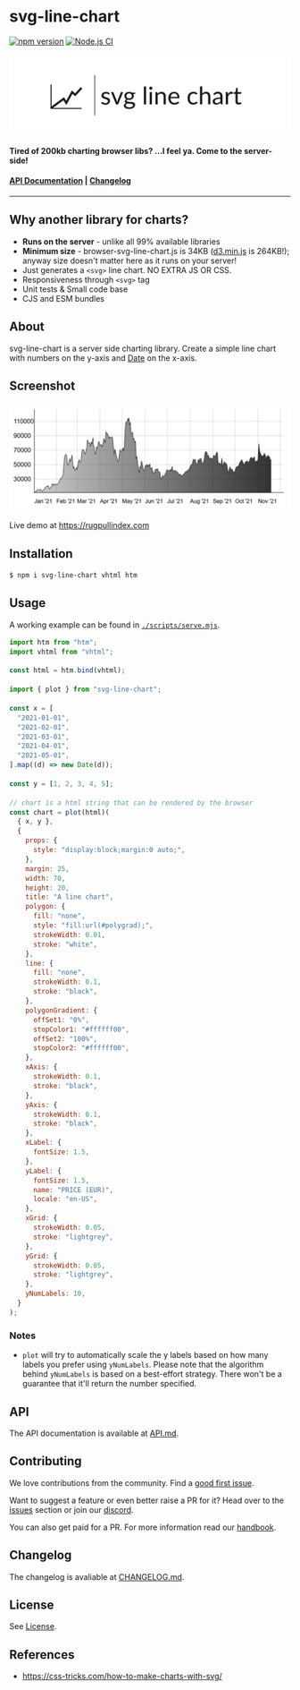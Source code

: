 # svg-line-chart

[![npm version](https://badge.fury.io/js/svg-line-chart.svg)](https://badge.fury.io/js/svg-line-chart) [![Node.js CI](https://github.com/TimDaub/svg-line-chart/actions/workflows/node.js.yml/badge.svg)](https://github.com/TimDaub/svg-line-chart/actions/workflows/node.js.yml)

![logo](./assets/logo.png)

#### Tired of 200kb charting browser libs? ...I feel ya. Come to the server-side!

#### [API Documentation](./API.md) | [Changelog](./CHANGELOG.md)

___

## Why another library for charts?

- **Runs on the server** - unlike all 99% available libraries
- **Minimum size** - browser-svg-line-chart.js is 34KB
  ([d3.min.js](https://cdnjs.cloudflare.com/ajax/libs/d3/6.6.2/d3.min.js) is
  264KB!); anyway size doesn't matter here as it runs on your server!
- Just generates a `<svg>` line chart. NO EXTRA JS OR CSS.
- Responsiveness through `<svg>` tag
- Unit tests & Small code base
- CJS and ESM bundles

## About

svg-line-chart is a server side charting library. Create a simple line chart with numbers on the y-axis and [Date](https://developer.mozilla.org/en-US/docs/Web/JavaScript/Reference/Global_Objects/Date) on the x-axis.

## Screenshot

![](./assets/screenshot.png)

Live demo at https://rugpullindex.com

## Installation

```bash
$ npm i svg-line-chart vhtml htm
```

## Usage

A working example can be found in
[`./scripts/serve.mjs`](./scripts/serve.mjs).

```js                                                        
import htm from "htm";
import vhtml from "vhtml";

const html = htm.bind(vhtml);

import { plot } from "svg-line-chart";

const x = [
  "2021-01-01",
  "2021-02-01",
  "2021-03-01",
  "2021-04-01",
  "2021-05-01",
].map((d) => new Date(d));

const y = [1, 2, 3, 4, 5];

// chart is a html string that can be rendered by the browser
const chart = plot(html)(
  { x, y },
  {
    props: {
      style: "display:block;margin:0 auto;",
    },
    margin: 25,
    width: 70,
    height: 20,
    title: "A line chart",
    polygon: {
      fill: "none",
      style: "fill:url(#polygrad);",
      strokeWidth: 0.01,
      stroke: "white",
    },
    line: {
      fill: "none",
      strokeWidth: 0.1,
      stroke: "black",
    },
    polygonGradient: {
      offSet1: "0%",
      stopColor1: "#ffffff00",
      offSet2: "100%",
      stopColor2: "#ffffff00",
    },
    xAxis: {
      strokeWidth: 0.1,
      stroke: "black",
    },
    yAxis: {
      strokeWidth: 0.1,
      stroke: "black",
    },
    xLabel: {
      fontSize: 1.5,
    },
    yLabel: {
      fontSize: 1.5,
      name: "PRICE (EUR)",
      locale: "en-US",
    },
    xGrid: {
      strokeWidth: 0.05,
      stroke: "lightgrey",
    },
    yGrid: {
      strokeWidth: 0.05,
      stroke: "lightgrey",
    },
    yNumLabels: 10,
  }
);
```

### Notes

- `plot` will try to automatically scale the y labels based on how many labels
  you prefer using `yNumLabels`. Please note that the algorithm behind
  `yNumLabels` is based on a best-effort strategy. There won't be a guarantee
  that it'll return the number specified.
  
## API
The API documentation is available at [API.md](./API.md).

## Contributing
We love contributions from the community. Find a [good first issue](https://github.com/rugpullindex/svg-line-chart/issues?q=is%3Aissue+is%3Aopen+label%3A%22good+first+issue%22).

Want to suggest a feature or even better raise a PR for it? Head over to the [issues](https://github.com/rugpullindex/svg-line-chart/issues) section or join our [discord](https://discord.gg/zhawZxgKQz).

You can also get paid for a PR. For more information read our [handbook](https://github.com/rugpullindex/documents/blob/master/handbook.md).

## Changelog
The changelog is avaliable at [CHANGELOG.md](./CHANGELOG.md).

## License

See [License](./LICENSE).

## References

- https://css-tricks.com/how-to-make-charts-with-svg/
